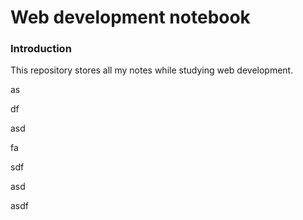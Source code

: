 # Web development notebook



### Introduction 

This repository stores all my notes while studying web development.

as

df

asd

fa

sdf

asd



asdf








